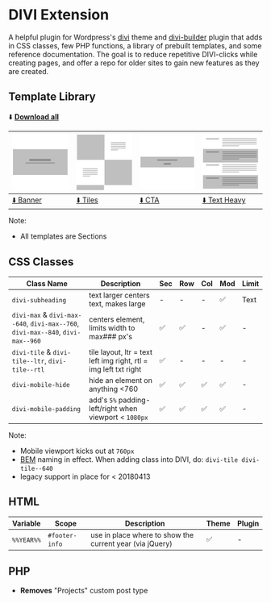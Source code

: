 # DIVI Extension

A helpful plugin for Wordpress's [divi](https://www.elegantthemes.com/gallery/divi/) theme and  [divi-builder](https://www.elegantthemes.com/plugins/divi-builder/) plugin that adds in CSS classes, few PHP functions, a library of prebuilt templates, and some reference documentation. The goal is to reduce repetitive DIVI-clicks while creating pages, and offer a repo for older sites to gain new features as they are created.

## Template Library

⬇️   **[Download all](#)**

| ![](https://raw.githubusercontent.com/davidsword/divi-extension/master/src/banner.jpg)  | ![](https://raw.githubusercontent.com/davidsword/divi-extension/master/src/tiles.jpg) | ![](https://raw.githubusercontent.com/davidsword/divi-extension/master/src/cta.jpg) | ![](https://raw.githubusercontent.com/davidsword/divi-extension/master/src/textheavy.jpg) |
| ------------- | ----- | ----- | ----- |
| [⬇️ Banner](#)  | [⬇️ Tiles](#) | [⬇️ CTA](#) | [⬇️ Text Heavy](#) |

Note:

* All templates are Sections

## CSS Classes

| Class Name  | Description | Sec | Row | Col | Mod | Limit |
| ------------- | ----- | ----- | ----- | ----- | ----- | ----- |
| `divi-subheading`  | text larger centers text, makes large | -  | - | -  | ✅  | Text |
| `divi-max` & `divi-max--640`, `divi-max--760`, `divi-max--840`, `divi-max--960`  | centers element, limits width to max### px's | ✅  | ✅ | -  | ✅  | - |
| `divi-tile` & `divi-tile--ltr`, `divi-tile--rtl` | tile layout, ltr = text left img right, rtl = img left txt right | ✅  | - | -  | - | - |
| `divi-mobile-hide` | hide an element on anything <760 | ✅  | ✅  | ✅  | ✅  | -  |
| `divi-mobile-padding`  | add's `5%` padding-left/right when viewport < `1080px` | ✅  | ✅  | ✅  | ✅  | - |

Note:

* Mobile viewport kicks out at `760px`
* [BEM](http://getbem.com/naming/) naming in effect. When adding class into DIVI, do: `divi-tile divi-tile--640`
* legacy support in place for < 20180413

## HTML

| Variable | Scope | Description | Theme | Plugin |
| ------------- | --- | ----- | --- | --- |
| `%%YEAR%%`  | `#footer-info` | use in place where to show the current year (via jQuery) | ✅  | - |

## PHP

* **Removes** "Projects" custom post type
